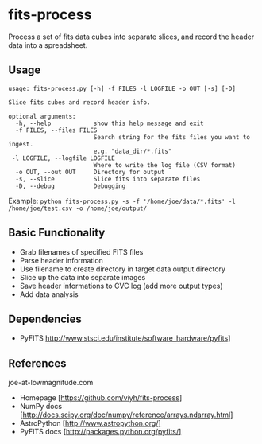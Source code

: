 fits-process
============

Process a set of fits data cubes into separate slices, and record the header data into a spreadsheet.

Usage
-----

    usage: fits-process.py [-h] -f FILES -l LOGFILE -o OUT [-s] [-D]

    Slice fits cubes and record header info.

    optional arguments:
      -h, --help            show this help message and exit
      -f FILES, --files FILES
                            Search string for the fits files you want to ingest.
                            e.g. "data_dir/*.fits"
     -l LOGFILE, --logfile LOGFILE
                            Where to write the log file (CSV format)
      -o OUT, --out OUT     Directory for output
      -s, --slice           Slice fits into separate files
      -D, --debug           Debugging

Example:
`python fits-process.py -s -f '/home/joe/data/*.fits' -l /home/joe/test.csv -o /home/joe/output/`

Basic Functionality
-------------------

* Grab filenames of specified FITS files
* Parse header information
* Use filename to create directory in target data output directory
* Slice up the data into separate images
* Save header informations to CVC log (add more output types)
* Add data analysis

Dependencies
------------

* PyFITS http://www.stsci.edu/institute/software_hardware/pyfits]

References
----------

joe-at-lowmagnitude.com

* Homepage [https://github.com/viyh/fits-process]
* NumPy docs [http://docs.scipy.org/doc/numpy/reference/arrays.ndarray.html]
* AstroPython [http://www.astropython.org/]
* PyFITS docs [http://packages.python.org/pyfits/]
